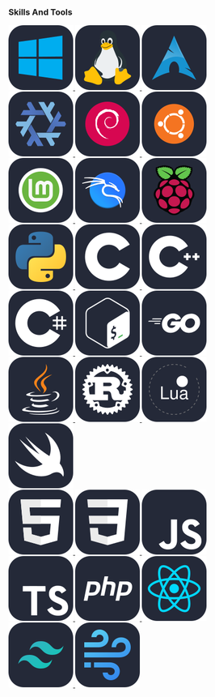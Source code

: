 <!--
**alihancaliskanx/alihancaliskanx** is a ✨ _special_ ✨ repository because its `README.md` (this file) appears on your GitHub profile.

Here are some ideas to get you started:

- 🔭 I’m currently working on ...
- 🌱 I’m currently learning ...
- 👯 I’m looking to collaborate on ...
- 🤔 I’m looking for help with ...
- 💬 Ask me about ...
- 📫 How to reach me: ...
- 😄 Pronouns: ...
- ⚡ Fun fact: ...
-->

### Skills And Tools

<p>
  
<a href="https://www.microsoft.com/en-us/windows/" target="_blank">
    <img src="assets/icons/skill-icons--windows-dark.svg">
</a>

<a href="https://www.linux.org/" target="_blank">
    <img src="assets/icons/skill-icons--linux-dark.svg">
</a>

<a href="https://archlinux.org/" target="_blank">
    <img src="assets/icons/skill-icons--arch-dark.svg">
</a>

<a href="https://nixos.org/" target="_blank">
    <img src="assets/icons/skill-icons--nix-dark.svg">
</a>

<a href="https://www.debian.org/" target="_blank">
    <img src="assets/icons/skill-icons--debian-dark.svg">
</a>

<a href="https://ubuntu.com/" target="_blank">
    <img src="assets/icons/skill-icons--ubuntu-dark.svg">
</a>

<a href="https://www.linuxmint.com/" target="_blank">
    <img src="assets/icons/skill-icons--mint-dark.svg">
</a>

<a href="https://www.kali.org/" target="_blank">
    <img src="assets/icons/skill-icons--kali-dark.svg">
</a>

<a href="https://www.raspberrypi.com/" target="_blank">
    <img src="assets/icons/skill-icons--raspberrypi-dark.svg">
</a>

<br>

<a href="https://www.python.org/" target="_blank">
    <img src="assets/icons/skill-icons--python-dark.svg">
</a>

<a href="https://www.open-std.org/jtc1/sc22/wg14/" target="_blank">
    <img src="assets/icons/skill-icons--c.svg">
</a>

<a href="https://isocpp.org/" target="_blank">
    <img src="assets/icons/skill-icons--cpp.svg">
</a>

<a href="https://learn.microsoft.com/en-us/dotnet/csharp/" target="_blank">
    <img src="assets/icons/skill-icons--cs.svg">
</a>

<a href="https://www.gnu.org/software/bash/" target="_blank">
    <img src="assets/icons/skill-icons--bash-dark.svg">
</a>

<a href="https://go.dev/" target="_blank">
    <img src="assets/icons/skill-icons--golang.svg">
</a>

<a href="https://www.java.com/en/" target="_blank">
    <img src="assets/icons/skill-icons--java-dark.svg">
</a>

<a href="https://www.rust-lang.org/" target="_blank">
    <img src="assets/icons/skill-icons--rust.svg">
</a>

<a href="https://www.lua.org/" target="_blank">
    <img src="assets/icons/skill-icons--lua-dark.svg">
</a>

<a href="https://www.swift.com/" target="_blank">
    <img src="assets/icons/skill-icons--swift.svg">
</a>

<br>

<a href="https://html.spec.whatwg.org/multipage/" target="_blank">
    <img src="assets/icons/skill-icons--html.svg">
</a>

<a href="https://www.w3.org/Style/CSS/" target="_blank">
    <img src="assets/icons/skill-icons--css.svg">
</a>

<a href="https://en.wikipedia.org/wiki/JavaScript" target="_blank">
    <img src="assets/icons/skill-icons--javascript.svg">
</a>

<a href="https://www.typescriptlang.org/" target="_blank">
    <img src="assets/icons/skill-icons--typescript.svg">
</a>

<a href="https://www.php.net/" target="_blank">
    <img src="assets/icons/skill-icons--php-dark.svg">
</a>

<a href="https://react.dev/" target="_blank">
    <img src="assets/icons/skill-icons--react-dark.svg">
</a>
    
<a href="https://tailwindcss.com/" target="_blank">
    <img src="assets/icons/skill-icons--tailwindcss-dark.svg">
</a>

<a href="https://windicss.org/" target="_blank">
    <img src="assets/icons/skill-icons--windicss-dark.svg">
</a>

<br>

</p>
